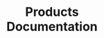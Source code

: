 ---
title: "Products <br> Documentation"
description: ""
image: "/images/product-documentation.jpg"
keywords: [""]
draft: false
layout: "products-documentation"

products:
  - image: "/images/prouduct-documentation/rte-1.jpg"
    content: |
      ## RTE
      {.h3}

      **Remote testing environment** is a hat designed for Orange Pi Zero board which runs specially crafted Linux distribution using the Yocto Project.

      We developed **rte** to enable programmers from around the world in low level firmware development without hassle of heavy [KVM switch](https://en.wikipedia.org/wiki/KVM_switch) interface.

      In result we have tool which makes easier work with firmware debugging tasks.

      [Datasheet v1.1.0](https://cloud.3mdeb.com/index.php/s/HArgg8jrDmASWGp)

      [Datasheet v1.0.0](https://cloud.3mdeb.com/index.php/s/NQCAHopjSpMGT9z)

      [Schematics](https://github.com/3mdeb/rte-schematics/blob/master/rte.pdf)

      [Protectli Flashing Manual](https://cloud.3mdeb.com/index.php/s/NQCAHopjSpMGT9z)

  - image: "/images/open-source-hardware/tpm-2.png"
    content: |
      ## TPM2
      {.h3}

      **TPM2** is a **Trusted Platform Module** for securing hardware through integrated cryptographic keys. This product has achieved CC EAL4+ certification and serves as a basis for other TPM products and firmware upgrades.

      [Datasheet](https://www.infineon.com/dgdl/Infineon-data-sheet-SLB9665_2.0_Rev1.2-DS-v01_02-EN.pdf?fileId=5546d462689a790c016929d1d3054feb)

  - image: "/images/prouduct-documentation/muxpi-open-hardware-device.png"
    content: |
      ## muxPi
      {.h3}

      **MuxPi** is an open-hardware and open-software small board designed to aid remote automation testing. It features remote validation of the connected platform at the same time reducing necessary external connections to a minimum.

      [Datasheet](https://cloud.3mdeb.com/index.php/s/QgqnFLnm2XKy2yw)    

  - image: "/images/open-source-hardware/OpenVizsla-usb2.0-analyzer.png"
    content: |
      ## OpenVizsla
      {.h3}

      **OpenVizsla** is an Open Hardware FPGA-based USB analyzer. It can be used for developing USB hardware and drivers or reverse engineering projects.

      One of the useful application of **OpenVizsla** is a collection of bursty data that is possible by special buffer memory.

      [Datasheet](https://cloud.3mdeb.com/index.php/s/jj2r8kwBYsNBgEW)

      [Schematics](http://openvizsla.org/images/ov_3.2_design.pdf)

  - image: "/images/prouduct-documentation/vitrobian-crystal.jpg"
    content: |
      ## Vitrobian Crystal
      {.h3}

      The **Vitrobian Crystal** is a crypto-secure gateway for AWS IoT. It features multiple network connectivity options and communication interfaces. The gateway can be used as a standalone media center.

      [Datasheet](http://download.vitro.io/vitrobian_crystal_datasheet_181126H.pdf)
---